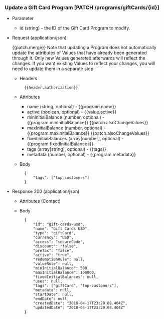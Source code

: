 ### Update a Gift Card Program [PATCH /programs/giftCards/{id}]

+ Parameter
    + id (string) - the ID of the Gift Card Program to modify.

+ Request (application/json)

    {{patch.merge}}
    Note that updating a Program does not automatically update the attributes of Values that have already been generated through it. Only new Values generated afterwards will reflect the changes. If you want existing Values to reflect your changes, you will need to update them in a separate step. 

    + Headers
    
            {{header.authorization}}
        
    + Attributes
        + name (string, optional) - {{program.name}}
        + active (boolean, optional) - {{value.active}}
        + minInitialBalance (number, optional) - {{program.minInitialBalance}} {{patch.alsoChangeValues}}
        + maxInitialBalance (number, optional) - {{program.maxInitialBalance}} {{patch.alsoChangeValues}}
        + fixedInitialBalances (array[number], optional) - {{program.fixedInitialBalances}}
        + tags (array[string], optional) - {{tags}}
        + metadata (number, optional) - {{program.metadata}}

    + Body

            {
                "tags": ["top-customers"]
            }
    
+ Response 200 (application/json)
    + Attributes (Contact)

    + Body
            
            {
                "id": "gift-cards-usd",
                "name": "Gift Cards USD",
                "type": "giftCard",
                "currency": "USD",
                "access": "secureCode",
                "discount": "false",
                "preTax": "false",
                "active": "true",
                "redemptionRule": null,
                "valueRule": null,
                "minInitialBalance": 500,
                "maxInitialBalance": 100000,
                "fixedInitialBalances": null,
                "uses": null,
                "tags": ["giftCard", "top-customers"],
                "metadata": null,
                "startDate": null,
                "endDate": null,
                "createdDate": "2018-04-17T23:20:08.404Z",
                "updatedDate": "2018-04-17T23:20:08.404Z"
            }
